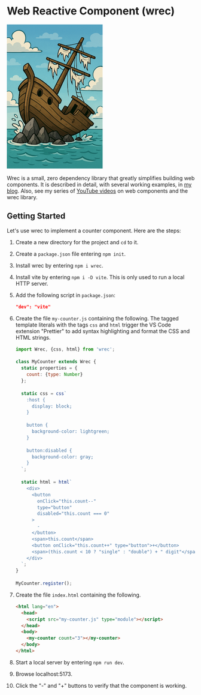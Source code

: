 # Web Reactive Component (wrec)

<img alt="shipwreck" src="shipwreck.png" style="width: 256px">

Wrec is a small, zero dependency library that
greatly simplifies building web components.
It is described in detail, with several working examples,
in [my blog](https://mvolkmann.github.io/blog/wrec/).
Also, see my series of
<a href="https://www.youtube.com/playlist?list=PLGhglgQb4jVk3-_wc8srORlGalSRFMEpR"
target="_blank">YouTube videos</a> on web components and the wrec library.

## Getting Started

Let's use wrec to implement a counter component.
Here are the steps:

1. Create a new directory for the project and `cd` to it.

1. Create a `package.json` file entering `npm init`.

1. Install wrec by entering `npm i wrec`.

1. Install vite by entering `npm i -D vite`.
   This is only used to run a local HTTP server.

1. Add the following script in `package.json`:

   ```json
   "dev": "vite"
   ```

1. Create the file `my-counter.js` containing the following.
   The tagged template literals with the tags `css` and `html` trigger the VS Code extension
   "Prettier" to add syntax highlighting and format the CSS and HTML strings.

   ```js
   import Wrec, {css, html} from 'wrec';

   class MyCounter extends Wrec {
     static properties = {
       count: {type: Number}
     };

     static css = css`
       :host {
         display: block;
       }

       button {
         background-color: lightgreen;
       }

       button:disabled {
         background-color: gray;
       }
     `;

     static html = html`
       <div>
         <button
           onClick="this.count--"
           type="button"
           disabled="this.count === 0"
         >
           -
         </button>
         <span>this.count</span>
         <button onClick="this.count++" type="button">+</button>
         <span>(this.count < 10 ? "single" : "double") + " digit"</span>
       </div>
     `;
   }

   MyCounter.register();
   ```

1. Create the file `index.html` containing the following.

   ```html
   <html lang="en">
     <head>
       <script src="my-counter.js" type="module"></script>
     </head>
     <body>
       <my-counter count="3"></my-counter>
     </body>
   </html>
   ```

1. Start a local server by entering `npm run dev`.

1. Browse localhost:5173.

1. Click the "-" and "+" buttons to verify that the component is working.
